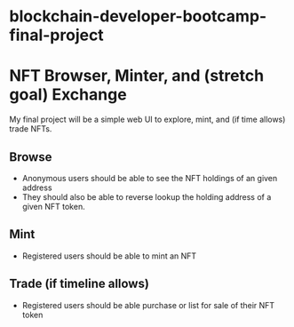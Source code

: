 # blockchain-developer-bootcamp-final-project
# NFT Browser, Minter, and (stretch goal) Exchange
My final project will be a simple web UI to explore, mint, and (if time allows) trade NFTs.
## Browse
- Anonymous users should be able to see the NFT holdings of an given address
- They should also be able to reverse lookup the holding address of a given NFT token.
## Mint
- Registered users should be able to mint an NFT
## Trade (if timeline allows)
- Registered users should be able purchase or list for sale of their NFT token

